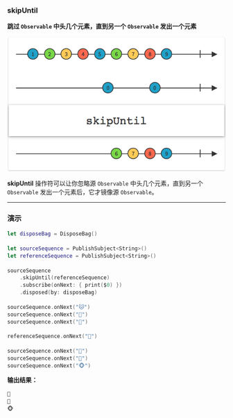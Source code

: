 ### skipUntil

**跳过 `Observable` 中头几个元素，直到另一个 `Observable` 发出一个元素**

![](/assets/WhichOperator/Operators/skipUntil.png)

**skipUntil** 操作符可以让你忽略源 `Observable` 中头几个元素，直到另一个 `Observable` 发出一个元素后，它才镜像源 `Observable`。

---

### 演示

```swift
let disposeBag = DisposeBag()

let sourceSequence = PublishSubject<String>()
let referenceSequence = PublishSubject<String>()

sourceSequence
    .skipUntil(referenceSequence)
    .subscribe(onNext: { print($0) })
    .disposed(by: disposeBag)

sourceSequence.onNext("🐱")
sourceSequence.onNext("🐰")
sourceSequence.onNext("🐶")

referenceSequence.onNext("🔴")

sourceSequence.onNext("🐸")
sourceSequence.onNext("🐷")
sourceSequence.onNext("🐵")
```

**输出结果：**

```swift
🐸
🐷
🐵
```
